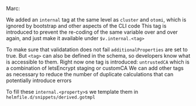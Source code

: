 Marc:

We added an `internal` tag at the same level as `cluster` and `otomi`, which is ignored by bootstrap and other aspects of the CLI code
This tag is introduced to prevent the re-coding of the same variable over and over again, and just make it available under `$v.internal.<tag>`

To make sure that validatation does not fail `additionalProperties` are set to true.
But `<tag>` can also be defined in the schema, so developers know what is accessible to them.
Right now one tag is introduced: `untrustedCA` which is a combination of letsEncrypt staging or customCA
We can add other tags as necessary to reduce the number of duplicate calculations that can potentially introduce errors

To fill these `internal.<property>`s we template them in `helmfile.d/snippets/derived.gotmpl`
